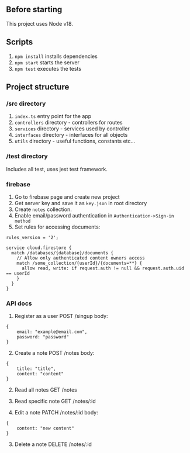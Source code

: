 ## Before starting
This project uses Node v18.

## Scripts
1. `npm install` installs dependencies
2. `npm start` starts the server
3. `npm test` executes the tests

## Project structure

### /src directory
1. `index.ts` entry point for the app
2. `controllers` directory - controllers for routes
3. `services` directory - services used by controller
4. `interfaces` directory - interfaces for all objects
6. `utils` directory - useful functions, constants etc...

### /test directory
Includes all test, uses jest test framework.

### firebase
1) Go to firebase page and create new project
2) Get server key and save it as `key.json` in root directory
3) Create `notes` collection.
4) Enable email/password authentication in `Authentication->Sign-in method`
5) Set rules for accessing documents:
```
rules_version = '2';

service cloud.firestore {
  match /databases/{database}/documents {
    // Allow only authenticated content owners access
    match /some_collection/{userId}/{documents=**} {
      allow read, write: if request.auth != null && request.auth.uid == userId
    }
  }
}
```


### API docs

1) Register as a user
POST /singup
body:
```
{
    email: "example@email.com",
    password: "password"
}
```

2) Create a note
POST /notes
body:
```
{
    title: "title",
    content: "content"
}
```

2) Read all notes
GET /notes

3) Read specific note
GET /notes/:id

4) Edit a note
PATCH /notes/:id
body:
```
{
    content: "new content"
}
```

3) Delete a note
DELETE /notes/:id